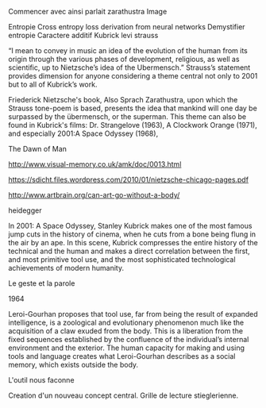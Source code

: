 Commencer avec ainsi parlait zarathustra
Image

Entropie
Cross entropy loss derivation from neural networks
Demystifier entropie
Caractere additif
Kubrick levi strauss

“I
mean to convey in music an idea of the evolution of the human from its origin
through the various phases of development, religious, as well as scientific,
up to Nietzsche’s idea of the Ubermensch.” Strauss’s statement provides dimension
for anyone considering a theme central not only to 2001 but to all
of Kubrick’s work.

Friederick Nietzsche's book, Also Sprach Zarathustra, upon which the Strauss tone-poem is based, presents the idea that mankind will one day be surpassed by the übermensch, or the superman. This theme can also be found in Kubrick's films: Dr. Strangelove (1963), A Clockwork Orange (1971), and especially 2001:A Space Odyssey (1968),


The Dawn of Man

http://www.visual-memory.co.uk/amk/doc/0013.html

https://sdicht.files.wordpress.com/2010/01/nietzsche-chicago-pages.pdf

http://www.artbrain.org/can-art-go-without-a-body/

heidegger

In 2001: A Space Odyssey, Stanley Kubrick makes one of the most famous jump cuts in the history of cinema, when he cuts from a bone being flung in the air by an ape. In this scene, Kubrick compresses the entire history of the technical and the human and makes a direct correlation between the first, and most primitive tool use, and the most sophisticated technological achievements of modern humanity.

 Le geste et la parole

1964


Leroi-Gourhan proposes that tool use, far from being the result of expanded intelligence, is a zoological and evolutionary phenomenon much like the acquisition of a claw exuded from the body. This is a liberation from the fixed sequences established by the confluence of the individual’s internal environment and the exterior. The human capacity for making and using tools and language creates what Leroi-Gourhan describes as a social memory, which exists outside the body.

L'outil nous faconne

Creation d'un nouveau concept central. Grille de lecture stieglerienne.
